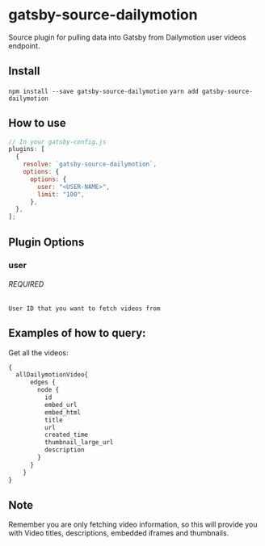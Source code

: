 # gatsby-source-dailymotion

Source plugin for pulling data into Gatsby from Dailymotion user videos endpoint.



## Install

`npm install --save gatsby-source-dailymotion`
`yarn add gatsby-source-dailymotion`

## How to use

```javascript
// In your gatsby-config.js
plugins: [
  {
    resolve: `gatsby-source-dailymotion`,
    options: {
      options: {
        user: "<USER-NAME>",
        limit: "100",
      },
  },
];
```

## Plugin Options

### user

###### REQUIRED

```
User ID that you want to fetch videos from
```


## Examples of how to query:

Get all the videos:

```graphql
{
  allDailymotionVideo{
      edges {
        node {
          id
          embed_url
          embed_html
          title
          url
          created_time
          thumbnail_large_url
          description
        }
      }
  	}
}

```


## Note

Remember you are only fetching video information, so this will provide
you with Video titles, descriptions, embedded iframes and thumbnails.
